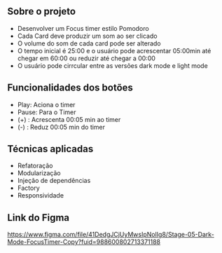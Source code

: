 ## Sobre o projeto 
- Desenvolver um Focus timer estilo Pomodoro
- Cada Card deve produzir um som ao ser clicado
- O volume do som de cada card pode ser alterado
- O tempo inicial é 25:00 e o usuário pode acrescentar 05:00min até chegar em 60:00 ou reduzir até chegar a 00:00
- O usuário pode cirrcular entre as versões dark mode e light mode
## Funcionalidades dos botões
- Play: Aciona o timer
- Pause: Para o Timer
- (+) : Acrescenta 00:05 min ao timer
- (-) : Reduz 00:05 min do timer
 ## Técnicas aplicadas
 - Refatoração
- Modularização
- Injeção de dependências
- Factory
- Responsividade
## Link do Figma
https://www.figma.com/file/41DedgJCjUyMwsIpNolIg8/Stage-05-Dark-Mode-FocusTimer-Copy?fuid=988600802713371188
